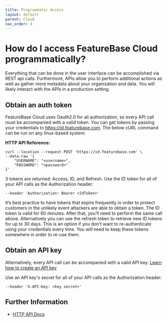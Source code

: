 ```yaml
---
title: Programmatic Access
layout: default
parent: Cloud
nav_order: 4
---
```


# How do I access FeatureBase Cloud programmatically?

Everything that can be done in the user interface can be accomplished via REST api calls. Furthermore, APIs allow you to perform additional actions as well as gather more metadata about your organization and data. You will likely interact with the APIs in a production setting.

## Obtain an auth token

FeatureBase Cloud uses Oauth2.0 for all authorization, so every API call must be accompanied with a valid token. You can get tokens by passing your credentials to https://id.featurebase.com. The below cURL command can be run on any linux-based system:

**HTTP API Reference:**
```shell
curl --location --request POST 'https://id.featurebase.com' \
--data-raw '{
    "USERNAME": "<username>",
    "PASSWORD": "<password>"
}'
```

3 tokens are returned: Access, ID, and Refresh. Use the ID token for all of your API calls as the Authorization header:

`--header 'Authorization: Bearer <IdToken>'`

It’s best practice to have tokens that expire frequently in order to protect customers in the unlikely event attackers are able to obtain a token. The ID token is valid for 60 minutes. After that, you’ll need to perform the same call above. Alternatively you can use the refresh token to retrieve new ID tokens for up to 30 days. This is an option if you don’t want to re-authenticate using your credentials every time. You will need to keep these tokens somewhere in order to re-use them.

## Obtain an API key

Alternatively, every API call can be accompanied with a valid API key. [Learn how to create an API key](/docs/cloud/cloud-authentication/cloud-auth-create-key/)

Use an API key's secret for all of your API calls as the Authorization header:

`--header 'X-API-Key: <key secret>'`

## Further Information

* [HTTP API Docs](https://api-docs-featurebase-cloud.redoc.ly/latest/)